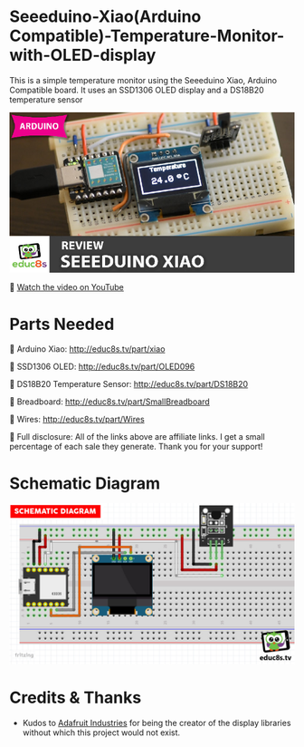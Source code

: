 # Seeeduino-Xiao(Arduino Compatible)-Temperature-Monitor-with-OLED-display
This is a simple temperature monitor using the Seeeduino Xiao, Arduino Compatible board. It uses an SSD1306 OLED display and a DS18B20 temperature sensor

<p align="center">
  <img src="Arduino_Xiao_Review.jpg" alt="Xiao Temperature Monitor" width="800">
</p>

🎥 [Watch the video on YouTube](https://www.youtube.com/watch?v=6PhkWQM3U6Q)


# Parts Needed
🛒 Arduino Xiao: http://educ8s.tv/part/xiao

🛒 SSD1306 OLED: http://educ8s.tv/part/OLED096

🛒 DS18B20 Temperature Sensor: http://educ8s.tv/part/DS18B20

🛒 Breadboard: http://educ8s.tv/part/SmallBreadboard

🛒 Wires: http://educ8s.tv/part/Wires

💖 Full disclosure: All of the links above are affiliate links. I get a small percentage of each sale they generate. Thank you for your support!

# Schematic Diagram

<p align="center">
  <img src="SchematicXiao.jpg" alt="Scematic Diagram" width="640">
</p>


# Credits & Thanks

  - Kudos to [Adafruit Industries](https://github.com/adafruit) for being the creator of the display libraries without which this project would not exist.

